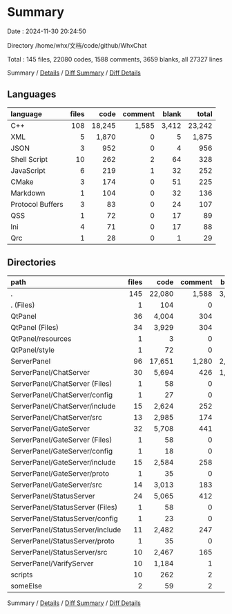 # Summary

Date : 2024-11-30 20:24:50

Directory /home/whx/文档/code/github/WhxChat

Total : 145 files,  22080 codes, 1588 comments, 3659 blanks, all 27327 lines

Summary / [Details](details.md) / [Diff Summary](diff.md) / [Diff Details](diff-details.md)

## Languages
| language | files | code | comment | blank | total |
| :--- | ---: | ---: | ---: | ---: | ---: |
| C++ | 108 | 18,245 | 1,585 | 3,412 | 23,242 |
| XML | 5 | 1,870 | 0 | 5 | 1,875 |
| JSON | 3 | 952 | 0 | 4 | 956 |
| Shell Script | 10 | 262 | 2 | 64 | 328 |
| JavaScript | 6 | 219 | 1 | 32 | 252 |
| CMake | 3 | 174 | 0 | 51 | 225 |
| Markdown | 1 | 104 | 0 | 32 | 136 |
| Protocol Buffers | 3 | 83 | 0 | 24 | 107 |
| QSS | 1 | 72 | 0 | 17 | 89 |
| Ini | 4 | 71 | 0 | 17 | 88 |
| Qrc | 1 | 28 | 0 | 1 | 29 |

## Directories
| path | files | code | comment | blank | total |
| :--- | ---: | ---: | ---: | ---: | ---: |
| . | 145 | 22,080 | 1,588 | 3,659 | 27,327 |
| . (Files) | 1 | 104 | 0 | 32 | 136 |
| QtPanel | 36 | 4,004 | 304 | 615 | 4,923 |
| QtPanel (Files) | 34 | 3,929 | 304 | 597 | 4,830 |
| QtPanel/resources | 1 | 3 | 0 | 1 | 4 |
| QtPanel/style | 1 | 72 | 0 | 17 | 89 |
| ServerPanel | 96 | 17,651 | 1,280 | 2,932 | 21,863 |
| ServerPanel/ChatServer | 30 | 5,694 | 426 | 1,021 | 7,141 |
| ServerPanel/ChatServer (Files) | 1 | 58 | 0 | 17 | 75 |
| ServerPanel/ChatServer/config | 1 | 27 | 0 | 7 | 34 |
| ServerPanel/ChatServer/include | 15 | 2,624 | 252 | 442 | 3,318 |
| ServerPanel/ChatServer/src | 13 | 2,985 | 174 | 555 | 3,714 |
| ServerPanel/GateServer | 32 | 5,708 | 441 | 996 | 7,145 |
| ServerPanel/GateServer (Files) | 1 | 58 | 0 | 17 | 75 |
| ServerPanel/GateServer/config | 1 | 18 | 0 | 4 | 22 |
| ServerPanel/GateServer/include | 15 | 2,584 | 258 | 431 | 3,273 |
| ServerPanel/GateServer/proto | 1 | 35 | 0 | 10 | 45 |
| ServerPanel/GateServer/src | 14 | 3,013 | 183 | 534 | 3,730 |
| ServerPanel/StatusServer | 24 | 5,065 | 412 | 875 | 6,352 |
| ServerPanel/StatusServer (Files) | 1 | 58 | 0 | 17 | 75 |
| ServerPanel/StatusServer/config | 1 | 23 | 0 | 5 | 28 |
| ServerPanel/StatusServer/include | 11 | 2,482 | 247 | 385 | 3,114 |
| ServerPanel/StatusServer/proto | 1 | 35 | 0 | 10 | 45 |
| ServerPanel/StatusServer/src | 10 | 2,467 | 165 | 458 | 3,090 |
| ServerPanel/VarifyServer | 10 | 1,184 | 1 | 40 | 1,225 |
| scripts | 10 | 262 | 2 | 64 | 328 |
| someElse | 2 | 59 | 2 | 16 | 77 |

Summary / [Details](details.md) / [Diff Summary](diff.md) / [Diff Details](diff-details.md)